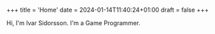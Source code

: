 +++
title = 'Home'
date = 2024-01-14T11:40:24+01:00
draft = false
+++

Hi, I'm Ivar Sidorsson. I'm a Game Programmer.
